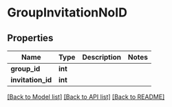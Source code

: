 # GroupInvitationNoID

## Properties
Name | Type | Description | Notes
------------ | ------------- | ------------- | -------------
**group_id** | **int** |  | 
**invitation_id** | **int** |  | 

[[Back to Model list]](../README.md#documentation-for-models) [[Back to API list]](../README.md#documentation-for-api-endpoints) [[Back to README]](../README.md)


